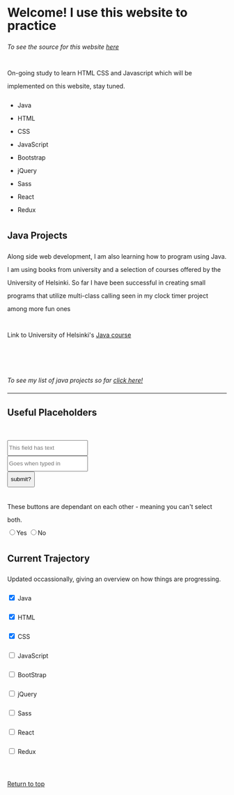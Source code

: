 <style>
*{
  line-height:30px;
}    
</style>
    
<head>
<h1>Welcome! I use this website to practice</h1>
</head>
  <body>
  <i>To see the source for this website <a href="https://raw.githubusercontent.com/Zandian1/zandian1.github.io/master/index.md">here</a></i><br><br>
  
  
  <p1>
  On-going study to learn HTML CSS and Javascript which will be implemented on this website, stay tuned.
  <br></p1>
    
  <ul>
   <li>Java</li>
   <li>HTML</li>
   <li>CSS</li>
   <li>JavaScript</li>
   <li>Bootstrap</li>
   <li>jQuery</li>
   <li>Sass</li>
   <li>React</li>
   <li>Redux</li>
  </ul>
  
  <h2>Java Projects</h2>
  <p2>
  Along side web development, I am also learning how to program using Java. I am using books from university and a selection of courses offered by the University of Helsinki. So far I have been successful in creating small programs that utilize multi-class calling seen in my clock timer project among more fun ones <br><br>
  Link to University of Helsinki's <a href="https://moocfi.github.io/courses/2013/programming-part-1/">Java course</a>
  
  <br><br><i> To see my list of java projects so far <a href="https://zandian1.github.io/JavaProjects">click here!</a></i></p2>
  <hr>
  
  <h2>Useful Placeholders</h2>
  <p3><br>
  <input type="text" placeholder="This field has text">
  <br>
  <input type="text" placeholder="Goes when typed in">
  <br>
  <button type="submit">submit?</button>
  <br>
  <br>These buttons are dependant on each other - meaning you can't select both.<br>
  <label> 
    <input type="radio" name="yes-no">Yes 
  </label>
  <label> 
    <input type="radio" name="yes-no">No 
  </label>
  </p3>
  
  <h2>
  Current Trajectory
  </h2>
  
  <p4>
  Updated occassionally, giving an overview on how things are progressing.<br>
  
  <label> <input type="checkbox" name="trajectory" checked> Java </label><br>
  
  <label> <input type="checkbox" name="trajectory" checked> HTML </label><br>
  
  <label> <input type="checkbox" name="trajectory" checked> CSS </label><br>
  
  <label> <input type="checkbox" name="trajectory"> JavaScript </label><br>
  
  <label> <input type="checkbox" name="trajectory"> BootStrap </label><br>
  
  <label> <input type="checkbox" name="trajectory"> jQuery </label><br>
  
  <label> <input type="checkbox" name="trajectory"> Sass </label><br>
  
  <label> <input type="checkbox" name="trajectory"> React </label><br>
  
  <label> <input type="checkbox" name="trajectory"> Redux </label><br>
  </p4>
  <br>
    <p><a href="#top">Return to top</a></p>
 
  </body>

  
   
 
